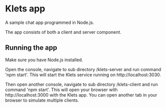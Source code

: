 # Klets app
A sample chat app programmed in Node.js.

The app consists of both a client and server component. 

## Running the app
Make sure you have Node.js installed.

Open the console, navigate to sub directory /klets-server and run command 'npm start'. This will start the Klets service running on http://localhost:3030.

Then open another console, navigate to sub directory /klets-client and run command 'npm start'. This will open your browser with http://localhost:3000 with the Klets app. You can open another tab in your browser to simulate multiple clients.

